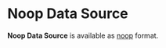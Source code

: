 # Noop Data Source

**Noop Data Source** is available as [noop](NoopDataSource.md#shortName) format.
